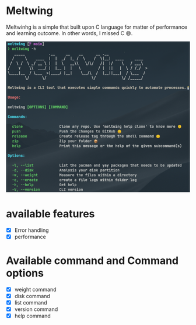 # Meltwing
Meltwinhg is a simple that built upon C language for matter of performance and
learning outcome. In other words, I missed C :smile:.

![CLI](./img/cli.png)

# available features
- [x] Error handling
- [x] performance

# Available command and Command options

- [x] weight command
- [x] disk command
- [x] list command
- [x] version command
- [x] help command
